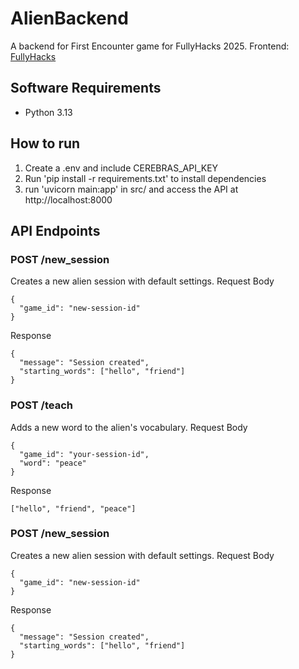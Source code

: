 # AlienBackend
A backend for First Encounter game for FullyHacks 2025. Frontend: [FullyHacks](https://github.com/EdwardCValencia/FullyHacks)

## Software Requirements
- Python 3.13


## How to run
1. Create a .env and include CEREBRAS_API_KEY
2. Run 'pip install -r requirements.txt' to install dependencies
3. run 'uvicorn main:app' in src/ and access the API at http://localhost:8000


## API Endpoints

### POST /new_session

Creates a new alien session with default settings.
Request Body

```
{
  "game_id": "new-session-id"
}
```

Response
```
{
  "message": "Session created",
  "starting_words": ["hello", "friend"]
}
```
### POST /teach

Adds a new word to the alien's vocabulary.
Request Body
```
{
  "game_id": "your-session-id",
  "word": "peace"
}
```
Response
```
["hello", "friend", "peace"]
```
### POST /new_session

Creates a new alien session with default settings.
Request Body
```
{
  "game_id": "new-session-id"
}
```
Response
```
{
  "message": "Session created",
  "starting_words": ["hello", "friend"]
}
```
